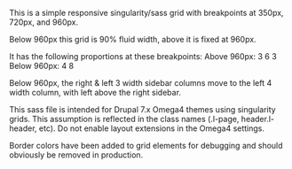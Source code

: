 This is a simple responsive singularity/sass grid with breakpoints at 350px, 720px, and 960px.

Below 960px this grid is 90% fluid width, above it is fixed at 960px.

It has the following proportions at these breakpoints:
Above 960px: 3 6 3
Below 960px: 4 8

Below 960px, the right & left 3 width sidebar columns move to the left 4 width column, with left above the right sidebar.

This sass file is intended for Drupal 7.x Omega4 themes using singularity grids.  This assumption is reflected in the class names (.l-page, header.l-header, etc).  Do not enable layout extensions in the Omega4 settings.

Border colors have been added to grid elements for debugging and should obviously be removed in production.
